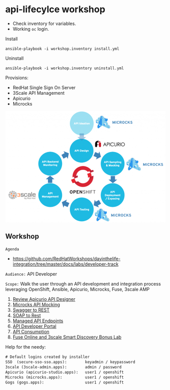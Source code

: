 # api-lifecylce workshop

- Check inventory for variables.
- Working `oc` login.

Install

```
ansible-playbook -i workshop.inventory install.yml
```
Uninstall
```
ansible-playbook -i workshop.inventory uninstall.yml
```

Provisions:

- RedHat Single Sign On Server
- 3Scale API Management
- Apicurio
- Microcks

![api-lifecycle](images/api-lifecycle-1024x709.png)


## Workshop

`Agenda`

- https://github.com/RedHatWorkshops/dayinthelife-integration/tree/master/docs/labs/developer-track

`Audience:` API Developer

`Scope:` Walk the user through an API development and integration process leveraging OpenShift, Ansible, Apicurio, Microcks, Fuse, 3scale AMP

1. [Review Apicurio API Designer](https://github.com/RedHatWorkshops/dayinthelife-integration/tree/master/docs/labs/developer-track/lab01/walkthrough.adoc)
2. [Microcks API Mocking](https://github.com/RedHatWorkshops/dayinthelife-integration/tree/master/docs/labs/developer-track/lab02/walkthrough.adoc)
3. [Swagger to REST](https://github.com/RedHatWorkshops/dayinthelife-integration/tree/master/docs/labs/developer-track/lab03/walkthrough.adoc)
4. [SOAP to Rest](https://github.com/RedHatWorkshops/dayinthelife-integration/tree/master/docs/labs/developer-track/lab04/walkthrough.adoc)
5. [Managed API Endpoints](https://github.com/RedHatWorkshops/dayinthelife-integration/tree/master/docs/labs/developer-track/lab05/walkthrough.adoc)
6. [API Developer Portal](https://github.com/RedHatWorkshops/dayinthelife-integration/tree/master/docs/labs/developer-track/lab06/walkthrough.adoc)
7. [API Consumption](https://github.com/RedHatWorkshops/dayinthelife-integration/tree/master/docs/labs/developer-track/lab07/walkthrough.adoc)
8. [Fuse Online and 3scale Smart Discovery Bonus Lab](https://github.com/RedHatWorkshops/dayinthelife-integration/tree/master/docs/labs/developer-track/../citizen-integrator-track/lab07/walkthrough.adoc)

Help for the needy:

```
# Default logins created by installer
SSO  (secure-sso-sso.apps):        keyadmin / keypassword
3scale (3scale-admin.apps):        admin / password
Apicurio (apicurio-studio.apps):   user1 / openshift
Microcks (microcks.apps):          user1 / openshift
Gogs (gogs.apps):                  user1 / openshift
```